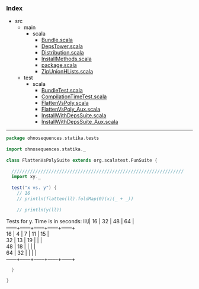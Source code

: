 ### Index

+ src
  + main
    + scala
      + [Bundle.scala](../../main/scala/Bundle.md)
      + [DepsTower.scala](../../main/scala/DepsTower.md)
      + [Distribution.scala](../../main/scala/Distribution.md)
      + [InstallMethods.scala](../../main/scala/InstallMethods.md)
      + [package.scala](../../main/scala/package.md)
      + [ZipUnionHLists.scala](../../main/scala/ZipUnionHLists.md)
  + test
    + scala
      + [BundleTest.scala](BundleTest.md)
      + [CompilationTimeTest.scala](CompilationTimeTest.md)
      + [FlattenVsPoly.scala](FlattenVsPoly.md)
      + [FlattenVsPoly_Aux.scala](FlattenVsPoly_Aux.md)
      + [InstallWithDepsSuite.scala](InstallWithDepsSuite.md)
      + [InstallWithDepsSuite_Aux.scala](InstallWithDepsSuite_Aux.md)

------


```scala
package ohnosequences.statika.tests
 
import ohnosequences.statika._
 
class FlattenVsPolySuite extends org.scalatest.FunSuite {
 
  /////////////////////////////////////////////////////////////////
  import xy._
 
  test("x vs. y") {
    // 16
    // println(flatten(ll).foldMap(0)(x)(_ + _))
 
    // println(y(ll))
```

 Tests for y. Time is in seconds:
ll\l| 16 | 32 | 48 | 64 |  
––––+––––+––––+––––+––––+  
 16 |  4 |  7 | 11 | 15 |  
 32 | 13 | 19 |    |    |  
 48 | 18 |    |    |    |  
 64 | 32 |    |    |    |  
––––+––––+––––+––––+––––+

```scala
  }
 
}

```

